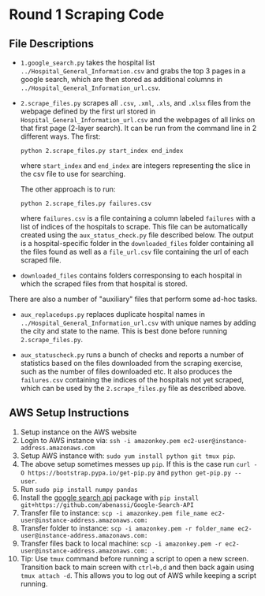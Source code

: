 # Round 1 Scraping Code

## File Descriptions
- `1.google_search.py` takes the hospital list `../Hospital_General_Information.csv` and grabs the top 3 pages in a google search, which are then stored as additional columns in `../Hospital_General_Information_url.csv`.

- `2.scrape_files.py` scrapes all `.csv`, `.xml`, `.xls`, and `.xlsx` files from the webpage defined by the first url stored in `Hospital_General_Information_url.csv` and the webpages of all links on that first page (2-layer search). It can be run from the command line in 2 different ways. The first:

    `python 2.scrape_files.py start_index end_index`

    where `start_index` and `end_index` are integers representing the slice in the csv file to use for searching.
    
    The other approach is to run:
    
    `python 2.scrape_files.py failures.csv`
    
    where `failures.csv` is a file containing a column labeled `failures` with a list of indices of the hospitals to scrape. This file can be automatically created using the `aux_status_check.py` file described below. The output is a hospital-specific folder in the `downloaded_files` folder containing all the files found as well as a `file_url.csv` file containing the url of each scraped file.

- `downloaded_files` contains folders corresponsing to each hospital in which the scraped files from that hospital is stored.

There are also a number of "auxiliary" files that perform some ad-hoc tasks.

- `aux_replacedups.py` replaces duplicate hospital names in `../Hospital_General_Information_url.csv` with unique names by adding the city and state to the name. This is best done before running `2.scrape_files.py`.

- `aux_statuscheck.py` runs a bunch of checks and reports a number of statistics based on the files downloaded from the scraping exercise, such as the number of files downloaded etc. It also produces the `failures.csv` containing the indices of the hospitals not yet scraped, which can be used by the `2.scrape_files.py` file as described above.

## AWS Setup Instructions
1. Setup instance on the AWS website
2. Login to AWS instance via: `ssh -i amazonkey.pem ec2-user@instance-address.amazonaws.com`
3. Setup AWS instance with: `sudo yum install python git tmux pip`.
4. The above setup sometimes messes up `pip`. If this is the case run `curl -O https://bootstrap.pypa.io/get-pip.py` and `python get-pip.py --user`.
5. Run `sudo pip install numpy pandas`
6. Install the [google search api](https://github.com/abenassi/Google-Search-API) package with `pip install git+https://github.com/abenassi/Google-Search-API`
7. Transfer file to instance: `scp -i amazonkey.pem file_name ec2-user@instance-address.amazonaws.com:`
8. Transfer folder to instance: `scp -i amazonkey.pem -r folder_name ec2-user@instance-address.amazonaws.com:`
9. Transfer files back to local machine: `scp -i amazonkey.pem -r ec2-user@instance-address.amazonaws.com: .`
10. Tip: Use `tmux` command before running a script to open a new screen. Transition back to main screen with `ctrl+b,d` and then back again using `tmux attach -d`. This allows you to log out of AWS while keeping a script running.
